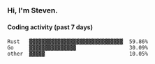 ### Hi, I'm Steven.

#### Coding activity (past 7 days)
```
Rust   ▓▓▓▓▓▓▓▓▓▓▓▓▓▓▓▓▓▓▓▓▓▓▓▓▓▓▓▓▓▓  59.86%
Go     ▓▓▓▓▓▓▓▓▓▓▓▓▓▓▓                 30.09%
other  ▓▓▓▓▓                           10.05%
```
